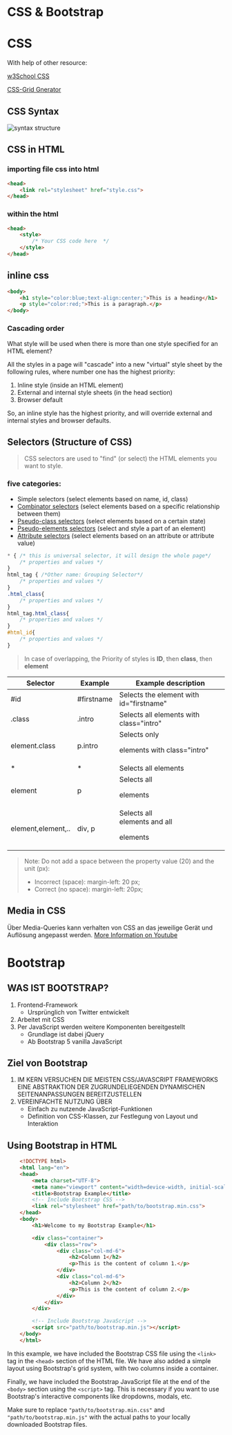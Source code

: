 # CSS & Bootstrap

# CSS
With help of other resource: 

[w3School CSS](https://www.w3schools.com/css)

[CSS-Grid Gnerator](https://cssgrid-generator.netlify.app)

## CSS Syntax
![syntax structure](https://www.w3schools.com/css/img_selector.gif)

## CSS in HTML
### importing file css into html
```html
<head>
    <link rel="stylesheet" href="style.css">
</head>
```
### within the html
```html
<head>
    <style>
        /* Your CSS code here  */
    </style>
</head>
```

## inline css
```html
<body>
    <h1 style="color:blue;text-align:center;">This is a heading</h1>
    <p style="color:red;">This is a paragraph.</p>
</body>
```

### Cascading order
What style will be used when there is more than one style specified for an HTML element?

All the styles in a page will "cascade" into a new "virtual" style sheet by the following rules, where number one has the highest priority:

1. Inline style (inside an HTML element)
2. External and internal style sheets (in the head section)
3. Browser default

So, an inline style has the highest priority, and will override external and internal styles and browser defaults.

## Selectors (Structure of CSS)
> CSS selectors are used to "find" (or select) the HTML elements you want to style.

### five categories:

- Simple selectors (select elements based on name, id, class)
- [Combinator selectors](https://www.w3schools.com/css/css_combinators.asp) (select elements based on a specific relationship between them)
- [Pseudo-class selectors](https://www.w3schools.com/css/css_pseudo_classes.asp) (select elements based on a certain state)
- [Pseudo-elements selectors](https://www.w3schools.com/css/css_pseudo_elements.asp) (select and style a part of an element)
- [Attribute selectors](https://www.w3schools.com/css/css_attribute_selectors.asp) (select elements based on an attribute or attribute value)


```css
* { /* this is universal selector, it will design the whole page*/
    /* properties and values */
}
html_tag { /*Other name: Grouping Selector*/
    /* properties and values */
}
.html_class{
    /* properties and values */
}
html_tag.html_class{
    /* properties and values */
}
#html_id{
    /* properties and values */
}
```
> In case of overlapping, the Priority of styles is **ID**, then **class**, then **element**

| Selector | Example | Example description |
|----------|---------|---------------------|
| #id      | #firstname | Selects the element with id="firstname" |
| .class   | .intro  | Selects all elements with class="intro" |
| element.class | p.intro | Selects only <p> elements with class="intro" |
| *        | *       | Selects all elements |
| element  | p       | Selects all <p> elements |
| element,element,.. | div, p | Selects all <div> elements and all <p> elements |

> Note: Do not add a space between the property value (20) and the unit (px):
> - Incorrect (space): margin-left: 20 px;
> - Correct (no space): margin-left: 20px;

## Media in CSS
Über Media-Queries kann verhalten von CSS an das jeweilige Gerät und Auflösung angepasst werden.
[More Information on Youtube](https://youtu.be/yU7jJ3NbPdA?si=fDcCn4FWC5L96kqu)

# Bootstrap

## WAS IST BOOTSTRAP?
1. Frontend-Framework
    - Ursprünglich von Twitter entwickelt
2. Arbeitet mit CSS
3. Per JavaScript werden weitere Komponenten bereitgestellt
    - Grundlage ist dabei jQuery
    - Ab Bootstrap 5 vanilla JavaScript

## Ziel von Bootstrap
1. IM KERN VERSUCHEN DIE MEISTEN CSS/JAVASCRIPT FRAMEWORKS EINE ABSTRAKTION DER ZUGRUNDELIEGENDEN DYNAMISCHEN SEITENANPASSUNGEN BEREITZUSTELLEN
2. VEREINFACHTE NUTZUNG ÜBER
    - Einfach zu nutzende JavaScript-Funktionen
    - Definition von CSS-Klassen, zur Festlegung von Layout und Interaktion

## Using Bootstrap in HTML

```html
    <!DOCTYPE html>
    <html lang="en">
    <head>
        <meta charset="UTF-8">
        <meta name="viewport" content="width=device-width, initial-scale=1.0">
        <title>Bootstrap Example</title>
        <!-- Include Bootstrap CSS -->
        <link rel="stylesheet" href="path/to/bootstrap.min.css">
    </head>
    <body>
        <h1>Welcome to my Bootstrap Example</h1>

        <div class="container">
            <div class="row">
                <div class="col-md-6">
                    <h2>Column 1</h2>
                    <p>This is the content of column 1.</p>
                </div>
                <div class="col-md-6">
                    <h2>Column 2</h2>
                    <p>This is the content of column 2.</p>
                </div>
            </div>
        </div>

        <!-- Include Bootstrap JavaScript -->
        <script src="path/to/bootstrap.min.js"></script>
    </body>
    </html>
```

In this example, we have included the Bootstrap CSS file using the `<link>` tag in the `<head>` section of the HTML file. We have also added a simple layout using Bootstrap's grid system, with two columns inside a container.

Finally, we have included the Bootstrap JavaScript file at the end of the `<body>` section using the `<script>` tag. This is necessary if you want to use Bootstrap's interactive components like dropdowns, modals, etc.

Make sure to replace `"path/to/bootstrap.min.css"` and `"path/to/bootstrap.min.js"` with the actual paths to your locally downloaded Bootstrap files.